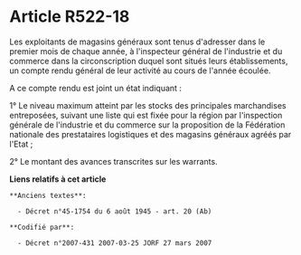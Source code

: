# Article R522-18

Les exploitants de magasins généraux sont tenus d'adresser dans le premier mois de chaque année, à l'inspecteur général de
l'industrie et du commerce dans la circonscription duquel sont situés leurs établissements, un compte rendu général de leur
activité au cours de l'année écoulée.

A ce compte rendu est joint un état indiquant :

1° Le niveau maximum atteint par les stocks des principales marchandises entreposées, suivant une liste qui est fixée pour la
région par l'inspection générale de l'industrie et du commerce sur la proposition de la Fédération nationale des prestataires
logistiques et des magasins généraux agréés par l'Etat ;

2° Le montant des avances transcrites sur les warrants.

**Liens relatifs à cet article**

	**Anciens textes**:

	  - Décret n°45-1754 du 6 août 1945 - art. 20 (Ab)

	**Codifié par**:

	  - Décret n°2007-431 2007-03-25 JORF 27 mars 2007
